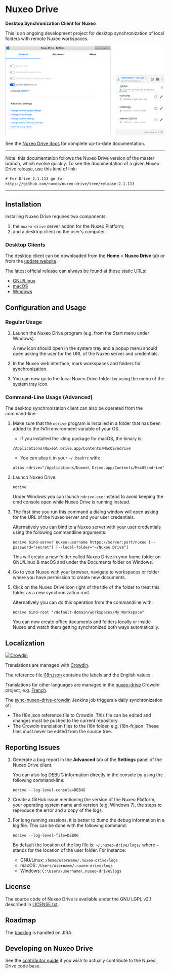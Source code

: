 # Nuxeo Drive

**Desktop Synchronization Client for Nuxeo**

This is an ongoing development project for desktop synchronization of local folders with remote Nuxeo workspaces.

![Nuxeo Drive Settings][nuxeo-drive-settings-preview]

[nuxeo-drive-settings-preview]: https://raw.githubusercontent.com/nuxeo/nuxeo-drive/master/preview.png

See the [Nuxeo Drive docs](https://doc.nuxeo.com/client-apps/nuxeo-drive/) for complete up-to-date documentation.

---

Note: this documentation follows the Nuxeo Drive version of the master branch, which evolve quickly.
To see the documentation of a given Nuxeo Drive release, use this kind of link:

```shell
# For Drive 2.1.113 go to:
https://github.com/nuxeo/nuxeo-drive/tree/release-2.1.113
```

---

## Installation

Installing Nuxeo Drive requires two components:

1. the `nuxeo-drive` server addon for the Nuxeo Platform;
2. and a desktop client on the user's computer.

### Desktop Clients

The desktop client can be downloaded from the **Home** > **Nuxeo Drive** tab or from the [update website](https://community.nuxeo.com/static/drive-updates/).

The latest official release can always be found at those static URLs:

- [GNU/Linux](https://community.nuxeo.com/static/drive-updates/nuxeo-drive-x86_64.AppImage)
- [macOS](https://community.nuxeo.com/static/drive-updates/nuxeo-drive.dmg)
- [Windows](https://community.nuxeo.com/static/drive-updates/nuxeo-drive.exe)

## Configuration and Usage

### Regular Usage

1. Launch the Nuxeo Drive program (e.g. from the Start menu under Windows).

    A new icon should open in the system tray and a popup menu should open asking the user for the URL of the Nuxeo server and credentials.

2. In the Nuxeo web interface, mark workspaces and folders for synchronization.

3. You can now go to the local Nuxeo Drive folder by using the menu of the system tray icon.

### Command-Line Usage (Advanced)

The desktop synchronization client can also be operated from the command-line:

1. Make sure that the `ndrive` program is installed in a folder that has been added to the `PATH` environment variable of your OS.

    * If you installed the .dmg package for macOS, the binary is:

    ```shell
    /Applications/Nuxeo\ Drive.app/Contents/MacOS/ndrive
    ```

    * You can alias it in your `~/.bashrc` with:

    ```shell
    alias ndrive="/Applications/Nuxeo\ Drive.app/Contents/MacOS/ndrive"
    ```

2. Launch Nuxeo Drive:

    ```shell
    ndrive
    ```

    Under Windows you can launch `ndrive.exe` instead to avoid keeping the cmd console open while Nuxeo Drive is running instead.

3. The first time you run this command a dialog window will open asking for the URL of the Nuxeo server and your user credentials.

    Alternatively you can bind to a Nuxeo server with your user credentials using the following commandline arguments:

    ```shell
    ndrive bind-server nuxeo-username https://server:port/nuxeo [--password="secret"] [--local-folder="~/Nuxeo Drive"]
    ```

    This will create a new folder called Nuxeo Drive in your home folder on GNU/Linux & macOS and under the Documents folder on Windows.

4. Go to your Nuxeo with your browser, navigate to workspaces or folder where you have permission to create new documents.
5. Click on the Nuxeo Drive icon right of the title of the folder to treat this folder as a new synchronization root.

    Alternatively you can do this operation from the commandline with:

    ```shell
    ndrive bind-root "/default-domain/workspaces/My Workspace"
    ```

    You can now create office documents and folders locally or inside Nuxeo and watch them getting synchronized both ways automatically.

## Localization

[![Crowdin](https://d322cqt584bo4o.cloudfront.net/nuxeo-drive/localized.svg)](https://crowdin.com/project/nuxeo-drive)

Translations are managed with [Crowdin](https://crowdin.com/).

The reference file [i18n.json](https://github.com/nuxeo/nuxeo-drive/blob/master/nxdrive/data/i18n/i18n.json) contains the labels and the English values.

Translations for other languages are managed in the [nuxeo-drive](https://crowdin.com/project/nuxeo-drive) Crowdin project, e.g. [French](https://crowdin.com/translate/nuxeo-drive/40/en-fr).

The [sync-nuxeo-drive-crowdin](https://qa.nuxeo.org/jenkins/job/Private/job/Crowdin/job/sync-nuxeo-drive-crowdin/) Jenkins job triggers a daily synchronization of:

* The i18n.json reference file to Crowdin. This file can be edited and changes must be pushed to the current repository.
* The Crowdin translation files to the i18n folder, e.g. i18n-fr.json. These files must never be edited from the source tree.

## Reporting Issues

1. Generate a bug report in the **Advanced** tab of the **Settings** panel of the Nuxeo Drive client.

    You can also log DEBUG information directly in the console by using the following command-line:

    ```shell
    ndrive --log-level-console=DEBUG
    ```

2. Create a GitHub issue mentioning the version of the Nuxeo Platform, your operating system name and version (e.g. Windows 7), the steps to reproduce the error and a copy of the logs.

3. For long running sessions, it is better to dump the debug information in a log file. This can be done with the following command:

    ```shell
    ndrive --log-level-file=DEBUG
    ```

    By default the location of the log file is: `~/.nuxeo-drive/logs/` where `~` stands for the location of the user folder. For instance:

    * GNU/Linux: `/home/username/.nuxeo-drive/logs`
    * macOS: `/Users/username/.nuxeo-drive/logs`
    * Windows: `C:\Users\username\.nuxeo-drive\logs`

## License

The source code of Nuxeo Drive is available under the GNU LGPL v2.1 described in [LICENSE.txt](LICENSE.txt).

## Roadmap

The [backlog](https://jira.nuxeo.com/issues/?jql=(project%20%3D%20%22Nuxeo%20Drive%20%22%20OR%20project%20%3D%20%22Nuxeo%20Python%20Client%22%20%20OR%20component%20%3D%20%22Nuxeo%20Drive%22%20OR%20project%20%3D%20NXDOC%20AND%20Tags%20%3D%20nxdrive)%20AND%20resolution%20%3D%20Unresolved%20ORDER%20BY%20%22Backlog%20priority%22%20%20ASC) is handled on JIRA.

## Developing on Nuxeo Drive

See the [contributor guide](DEVELOPERS.md) if you wish to actually contribute to the Nuxeo Drive code base.
